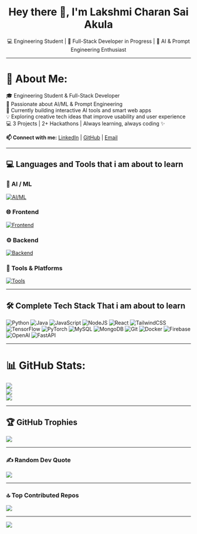 <h1 align="center">Hey there 👋, I'm Lakshmi Charan Sai Akula</h1>

<p align="center">
  💻 Engineering Student | 🚀 Full-Stack Developer in Progress | 🤖 AI & Prompt Engineering Enthusiast
</p>

---

# 💫 About Me:
🎓 Engineering Student & Full-Stack Developer <br>
🤖 Passionate about AI/ML & Prompt Engineering <br>
🚀 Currently building interactive AI tools and smart web apps <br>
💡 Exploring creative tech ideas that improve usability and user experience <br>
💻 3 Projects | 2+ Hackathons | Always learning, always coding ✨

<b>📫 Connect with me:</b> [LinkedIn](https://www.linkedin.com/in/lakshmicharansai/) | [GitHub](https://github.com/Charan9441) | [Email](mailto:charanakula9441@gmail.com)

---

## 💻 Languages and Tools that i am about to learn

### 🤖 AI / ML  
[![AI/ML](https://skillicons.dev/icons?i=py,tensorflow,pytorch,sklearn,vscode)](https://skillicons.dev)

### 🌐 Frontend  
[![Frontend](https://skillicons.dev/icons?i=html,css,js,react,tailwind,next,bootstrap)](https://skillicons.dev)

### ⚙️ Backend  
[![Backend](https://skillicons.dev/icons?i=nodejs,express,java,py,mongodb,mysql,postgres)](https://skillicons.dev)

### 🧰 Tools & Platforms  
[![Tools](https://skillicons.dev/icons?i=git,github,vscode,vercel,netlify,postman,ubuntu)](https://skillicons.dev)



---

## 🛠️ Complete Tech Stack That i am about to learn
![Python](https://img.shields.io/badge/Python-3670A0?style=flat&logo=python&logoColor=ffdd54)
![Java](https://img.shields.io/badge/Java-%23ED8B00.svg?style=flat&logo=openjdk&logoColor=white)
![JavaScript](https://img.shields.io/badge/JavaScript-%23323330.svg?style=flat&logo=javascript&logoColor=%23F7DF1E)
![NodeJS](https://img.shields.io/badge/node.js-6DA55F?style=flat&logo=node.js&logoColor=white)
![React](https://img.shields.io/badge/react-%2320232a.svg?style=flat&logo=react&logoColor=%2361DAFB)
![TailwindCSS](https://img.shields.io/badge/tailwindcss-%2338B2AC.svg?style=flat&logo=tailwind-css&logoColor=white)
![TensorFlow](https://img.shields.io/badge/TensorFlow-%23FF6F00.svg?style=flat&logo=TensorFlow&logoColor=white)
![PyTorch](https://img.shields.io/badge/PyTorch-%23EE4C2C.svg?style=flat&logo=PyTorch&logoColor=white)
![MySQL](https://img.shields.io/badge/mysql-4479A1.svg?style=flat&logo=mysql&logoColor=white)
![MongoDB](https://img.shields.io/badge/MongoDB-%234ea94b.svg?style=flat&logo=mongodb&logoColor=white)
![Git](https://img.shields.io/badge/git-%23F05033.svg?style=flat&logo=git&logoColor=white)
![Docker](https://img.shields.io/badge/docker-%230db7ed.svg?style=flat&logo=docker&logoColor=white)
![Firebase](https://img.shields.io/badge/firebase-a08021?style=flat&logo=firebase&logoColor=ffcd34)
![OpenAI](https://img.shields.io/badge/OpenAI-412991.svg?style=flat&logo=openai&logoColor=white)
![FastAPI](https://img.shields.io/badge/FastAPI-005571?style=flat&logo=fastapi)

---

# 📊 GitHub Stats:
![](https://github-readme-stats.vercel.app/api?username=Charan9441&theme=tokyonight&hide_border=false&include_all_commits=true&count_private=true)<br/>
![](https://github-readme-streak-stats.herokuapp.com/?user=Charan9441&theme=tokyonight&hide_border=false)<br/>
![](https://github-readme-stats.vercel.app/api/top-langs/?username=Charan9441&theme=tokyonight&hide_border=false&include_all_commits=true&count_private=true&layout=compact)

---

## 🏆 GitHub Trophies
![](https://github-profile-trophy.vercel.app/?username=Charan9441&theme=tokyonight&no-frame=false&no-bg=false&margin-w=4)

---

### ✍️ Random Dev Quote
![](https://quotes-github-readme.vercel.app/api?type=horizontal&theme=tokyonight)

---

### 🔝 Top Contributed Repos
![](https://github-contributor-stats.vercel.app/api?username=Charan9441&limit=5&theme=tokyonight&combine_all_yearly_contributions=true)

---

[![](https://visitcount.itsvg.in/api?id=Charan9441&icon=0&color=6)](https://visitcount.itsvg.in)
